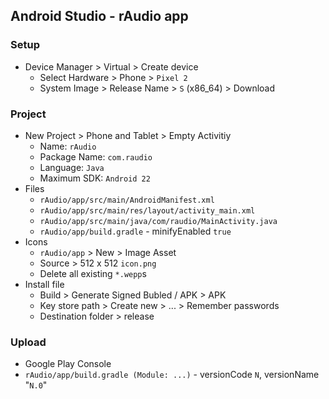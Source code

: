 ## Android Studio - rAudio app

### Setup
- Device Manager > Virtual > Create device
	- Select Hardware > Phone > `Pixel 2`
	- System Image > Release Name > `S` (x86_64) > Download

### Project
- New Project > Phone and Tablet > Empty Activitiy
	- Name: `rAudio`
	- Package Name: `com.raudio`
	- Language: `Java`
	- Maximum SDK: `Android 22`
- Files
	- `rAudio/app/src/main/AndroidManifest.xml`
	- `rAudio/app/src/main/res/layout/activity_main.xml`
	- `rAudio/app/src/main/java/com/raudio/MainActivity.java`
	- `rAudio/app/build.gradle` - minifyEnabled `true`
- Icons
	- `rAudio/app` > New > Image Asset
	- Source > 512 x 512 `icon.png`
	- Delete all existing `*.wepp`s
- Install file
	- Build > Generate Signed Bubled / APK > APK
	- Key store path > Create new > ... > Remember passwords
	- Destination folder > release

### Upload
- Google Play Console
- `rAudio/app/build.gradle (Module: ...)` - versionCode `N`, versionName "`N.0`"
